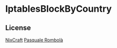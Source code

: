 # IptablesBlockByCountry


## License
[NixCraft](www.cyberciti.biz)
[Pasquale Rombolà](https://github.com/PascalRomb)
